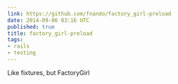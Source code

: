 ```yaml
---
link: https://github.com/fnando/factory_girl-preload
date: 2014-09-06 03:16 UTC
published: true
title: factory_girl-preload
tags:
- rails
- testing
---
```


Like fixtures, but FactoryGirl
